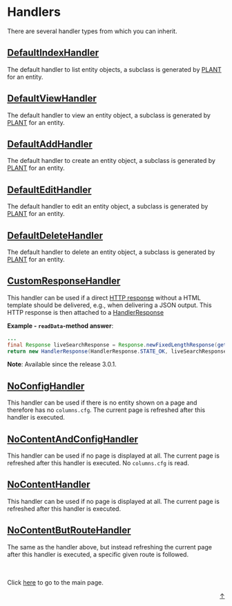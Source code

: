 # Handlers

There are several handler types from which you can inherit.

## [DefaultIndexHandler](https://github.com/autumoswitzerland/autumo-beetroot/blob/master/src/main/java/ch/autumo/beetroot/handler/DefaultIndexHandler.java)

The default handler to list entity objects, a subclass is generated by [PLANT](plant.md) for an entity.

## [DefaultViewHandler](https://github.com/autumoswitzerland/autumo-beetroot/blob/master/src/main/java/ch/autumo/beetroot/handler/DefaultViewHandler.java)

The default handler to view an entity object, a subclass is generated by [PLANT](plant.md) for an entity.

## [DefaultAddHandler](https://github.com/autumoswitzerland/autumo-beetroot/blob/master/src/main/java/ch/autumo/beetroot/handler/DefaultAddHandler.java)

The default handler to create an entity object, a subclass is generated by [PLANT](plant.md) for an entity.

## [DefaultEditHandler](https://github.com/autumoswitzerland/autumo-beetroot/blob/master/src/main/java/ch/autumo/beetroot/handler/DefaultEditHandler.java)

The default handler to edit an entity object, a subclass is generated by [PLANT](plant.md) for an entity.

## [DefaultDeleteHandler](https://github.com/autumoswitzerland/autumo-beetroot/blob/master/src/main/java/ch/autumo/beetroot/handler/DefaultDeleteHandler.java)

The default handler to delete an entity object, a subclass is generated by [PLANT](plant.md) for an entity.

## [CustomResponseHandler](https://github.com/autumoswitzerland/autumo-beetroot/blob/master/src/main/java/ch/autumo/beetroot/handler/CustomResponseHandler.java)

This handler can be used if a direct [HTTP response](https://github.com/autumoswitzerland/autumo-beetroot/blob/master/src/main/java/ch/autumo/beetroot/handler/HandlerResponse.java) without a HTML template should be delivered, e.g., when delivering a JSON output. This HTTP response is then 
attached to a [HandlerResponse](https://github.com/autumoswitzerland/autumo-beetroot/blob/master/src/main/java/ch/autumo/beetroot/handler/HandlerResponse.java)

**Example - `readData`-method answer**:

```Java
...
final Response liveSearchResponse = Response.newFixedLengthResponse(getStatus(), "application/json", jsonString);
return new HandlerResponse(HandlerResponse.STATE_OK, liveSearchResponse); 
```

**Note**: Available since the release 3.0.1.

## [NoConfigHandler](https://github.com/autumoswitzerland/autumo-beetroot/blob/master/src/main/java/ch/autumo/beetroot/handler/NoConfigHandler.java)

This handler can be used if there is no entity shown on a page and therefore has no `columns.cfg`. The current page is refreshed after this handler is executed.

## [NoContentAndConfigHandler](https://github.com/autumoswitzerland/autumo-beetroot/blob/master/src/main/java/ch/autumo/beetroot/handler/NoContentAndConfigHandler.java)

This handler can be used if no page is displayed at all. The current page is refreshed after this handler is executed. No `columns.cfg` is read.

## [NoContentHandler](https://github.com/autumoswitzerland/autumo-beetroot/blob/master/src/main/java/ch/autumo/beetroot/handler/NoContentHandler.java)

This handler can be used if no page is displayed at all. The current page is refreshed after this handler is executed.

## [NoContentButRouteHandler](https://github.com/autumoswitzerland/autumo-beetroot/blob/master/src/main/java/ch/autumo/beetroot/handler/NoContentButRouteHandler.java)

The same as the handler above, but instead refreshing the current page after this handler is executed, a specific given route is followed.


<br>
<br>
Click <a href="../README.md">here</a> to go to the main page.

<p align="right"><a href="#top">&uarr;</a></p>
